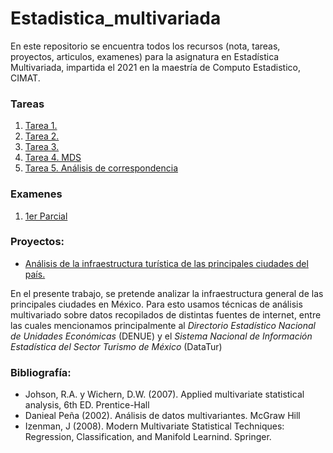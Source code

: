 # Estadistica_multivariada

En este repositorio se encuentra todos los recursos (nota, tareas, proyectos, articulos, examenes) para la asignatura en Estadística Multivariada, impartida el 2021 en la maestría de Computo Estadistico, CIMAT.

### Tareas
1. [Tarea 1.](Tareas/Tarea_1)
2. [Tarea 2.](Tareas/Tarea_2)
3. [Tarea 3.](Tareas/Tarea_3)
4. [Tarea 4. MDS](Tareas/Tarea_4)
5. [Tarea 5. Análisis de correspondencia](Tareas/Tarea_5)


### Examenes
1. [1er Parcial](Tareas/Examen_1)

### Proyectos: 
- [Análisis de la infraestructura turística de las principales ciudades del país.](Proyecto_final/)

En el presente trabajo, se pretende analizar la infraestructura general de las principales ciudades en México. Para esto usamos técnicas de análisis multivariado sobre datos recopilados de distintas fuentes de internet, entre las cuales mencionamos principalmente al *Directorio Estadístico Nacional de Unidades Económicas* (DENUE) y el *Sistema Nacional de Información Estadística del Sector Turismo de México* (DataTur)

### Bibliografía:
- Johson, R.A. y Wichern, D.W. (2007). Applied multivariate statistical analysis, 6th ED. Prentice-Hall
- Danieal Peña (2002). Análisis de datos multivariantes. McGraw Hill
- Izenman, J (2008). Modern Multivariate Statistical Techniques: Regression, Classification, and Manifold Learnind. Springer.
